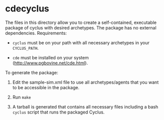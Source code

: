 
cdecyclus
==========

The files in this directory allow you to create a self-contained, executable
package of cyclus with desired archetypes.  The package has no external
dependencies.  Requirements:

* `cyclus` must be on your path with all necessary archetypes in your
  `CYCLUS_PATH`.

* `cde` must be installed on your system (http://www.pgbovine.net/cde.html).

To generate the package:

1. Edit the sample-sim.xml file to use all archetypes/agents that you want to
   be accessible in the package.

2. Run `make`

3. A tarball is generated that contains all necessary files including a bash
   `cyclus` script that runs the packaged Cyclus.
